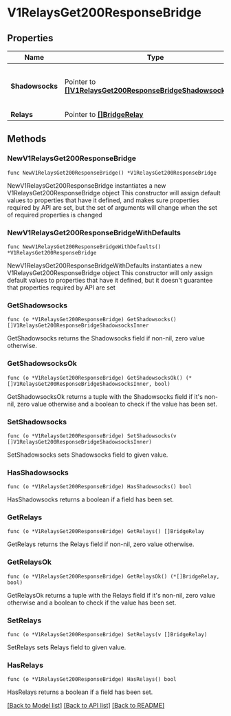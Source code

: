 # V1RelaysGet200ResponseBridge

## Properties

Name | Type | Description | Notes
------------ | ------------- | ------------- | -------------
**Shadowsocks** | Pointer to [**[]V1RelaysGet200ResponseBridgeShadowsocksInner**](V1RelaysGet200ResponseBridgeShadowsocksInner.md) | List of connection specs for Shadowsocks ports | [optional] 
**Relays** | Pointer to [**[]BridgeRelay**](BridgeRelay.md) |  | [optional] 

## Methods

### NewV1RelaysGet200ResponseBridge

`func NewV1RelaysGet200ResponseBridge() *V1RelaysGet200ResponseBridge`

NewV1RelaysGet200ResponseBridge instantiates a new V1RelaysGet200ResponseBridge object
This constructor will assign default values to properties that have it defined,
and makes sure properties required by API are set, but the set of arguments
will change when the set of required properties is changed

### NewV1RelaysGet200ResponseBridgeWithDefaults

`func NewV1RelaysGet200ResponseBridgeWithDefaults() *V1RelaysGet200ResponseBridge`

NewV1RelaysGet200ResponseBridgeWithDefaults instantiates a new V1RelaysGet200ResponseBridge object
This constructor will only assign default values to properties that have it defined,
but it doesn't guarantee that properties required by API are set

### GetShadowsocks

`func (o *V1RelaysGet200ResponseBridge) GetShadowsocks() []V1RelaysGet200ResponseBridgeShadowsocksInner`

GetShadowsocks returns the Shadowsocks field if non-nil, zero value otherwise.

### GetShadowsocksOk

`func (o *V1RelaysGet200ResponseBridge) GetShadowsocksOk() (*[]V1RelaysGet200ResponseBridgeShadowsocksInner, bool)`

GetShadowsocksOk returns a tuple with the Shadowsocks field if it's non-nil, zero value otherwise
and a boolean to check if the value has been set.

### SetShadowsocks

`func (o *V1RelaysGet200ResponseBridge) SetShadowsocks(v []V1RelaysGet200ResponseBridgeShadowsocksInner)`

SetShadowsocks sets Shadowsocks field to given value.

### HasShadowsocks

`func (o *V1RelaysGet200ResponseBridge) HasShadowsocks() bool`

HasShadowsocks returns a boolean if a field has been set.

### GetRelays

`func (o *V1RelaysGet200ResponseBridge) GetRelays() []BridgeRelay`

GetRelays returns the Relays field if non-nil, zero value otherwise.

### GetRelaysOk

`func (o *V1RelaysGet200ResponseBridge) GetRelaysOk() (*[]BridgeRelay, bool)`

GetRelaysOk returns a tuple with the Relays field if it's non-nil, zero value otherwise
and a boolean to check if the value has been set.

### SetRelays

`func (o *V1RelaysGet200ResponseBridge) SetRelays(v []BridgeRelay)`

SetRelays sets Relays field to given value.

### HasRelays

`func (o *V1RelaysGet200ResponseBridge) HasRelays() bool`

HasRelays returns a boolean if a field has been set.


[[Back to Model list]](../README.md#documentation-for-models) [[Back to API list]](../README.md#documentation-for-api-endpoints) [[Back to README]](../README.md)


